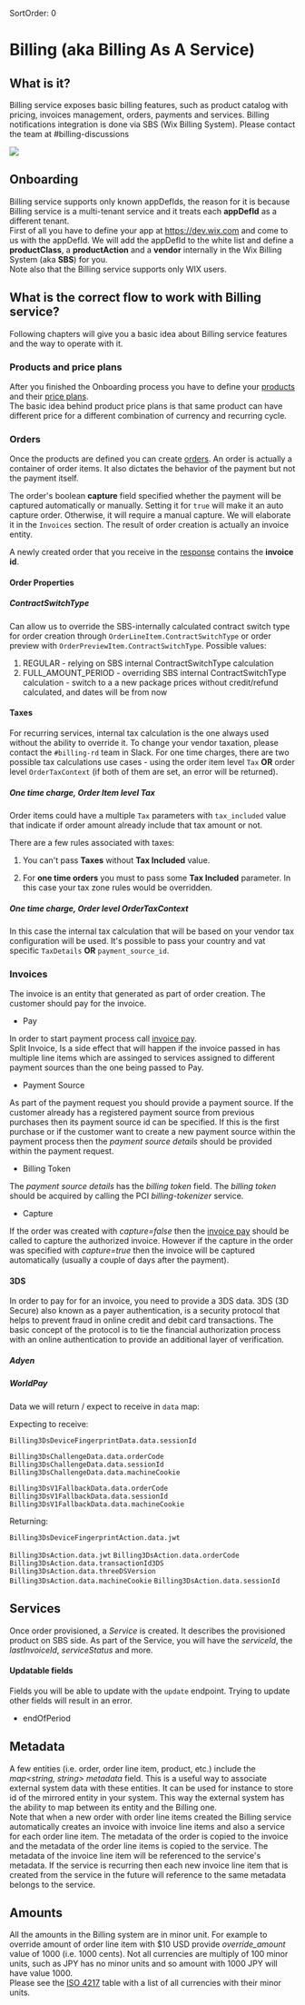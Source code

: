SortOrder: 0

# Billing (aka Billing As A Service)

## What is it?
Billing service exposes basic billing features, such as product 
catalog with pricing, invoices management, orders, payments and services.
Billing notifications integration is done via SBS (Wix Billing System).
Please contact the team at #billing-discussions


![](https://s3.amazonaws.com/wixplorer-readme-images/billing%2FBillingGatewayDiagram.png)


## Onboarding
Billing service supports only known appDefIds, the reason for it is because Billing service is a multi-tenant 
service and it treats each **appDefId** as a different tenant. <br/>
First of all you have to define your app at https://dev.wix.com and come to us with the appDefId.
We will add the appDefId to the white list and define a **productClass**, a **productAction** and a **vendor** internally in the 
Wix Billing System (aka **SBS**) for you. <br/>
Note also that the Billing service supports only WIX users.

## What is the correct flow to work with Billing service?
Following chapters will give you a basic idea about Billing service features and the way to operate with it.

### Products and price plans
After you finished the Onboarding process you have to define your [products](/docs//billing/reference/products/.com.wixpress.billing.api.v1.-product-service.-create-product) 
and their [price plans](/docs//billing/reference/product-price-plans/.com.wixpress.billing.api.v1.-product-price-plan-service.-create-product-price-plan). <br/>
The basic idea behind product price plans is that same product can have different price for
a different combination of currency and recurring cycle. 

### Orders
Once the products are defined you can create [orders](/docs//billing/reference/orders/.com.wixpress.billing.api.v1.-order-service.-create-order).
An order is actually a container of order items. It also dictates the behavior of the payment but not the payment itself.

The order's boolean **capture** field specified whether the payment will be captured automatically or manually. Setting it for `true` will make it an auto capture order. Otherwise, it will require a manual capture. We will elaborate it in the `Invoices` section.
The result of order creation is actually an invoice entity. </br>

A newly created order that you receive in the [response](/docs//billing/resources/createorderresponse) contains the **invoice id**.

#### Order Properties

##### ContractSwitchType
Can allow us to override the SBS-internally calculated contract switch type for order creation through `OrderLineItem.ContractSwitchType` or order preview with `OrderPreviewItem.ContractSwitchType`.
Possible values:
1. REGULAR - relying on SBS internal ContractSwitchType calculation
2. FULL_AMOUNT_PERIOD - overriding SBS internal ContractSwitchType calculation - switch to a a new package prices without credit/refund calculated, and dates will be from now

#### Taxes

For recurring services, internal tax calculation is the one always used without the ability to override it. To change your vendor taxation, please contact the `#billing-rd` team in Slack.
For one time charges, there are two possible tax calculations use cases - using the order item level `Tax` **OR** order level `OrderTaxContext` (if both of them are set, an error will be returned). 

##### One time charge, Order Item level Tax

Order items could have a multiple `Tax` parameters with `tax_included` value that indicate if order amount already include that tax amount or not.

There are a few rules associated with taxes:

1. You can't pass **Taxes** without **Tax Included** value.

2. For **one time orders** you must to pass some **Tax Included** parameter. In this case your tax zone rules would be overridden.

##### One time charge, Order level OrderTaxContext

In this case the internal tax calculation that will be based on your vendor tax configuration will be used. 
It's possible to pass your country and vat specific `TaxDetails` **OR** `payment_source_id`.

### Invoices 
The invoice is an entity that generated as part of order creation. The customer should pay for the invoice.

<p>

* Pay <br/> 

In order to start payment process call [invoice pay](/docs//billing/reference/invoices/.com.wixpress.billing.api.v1.-invoice-service.-pay-invoice). <br/>
Split Invoice, Is a side effect that will happen if the invoice passed in has multiple line items which are assinged to 
services assigned to different payment sources than the one being passed to Pay.  

* Payment Source <br/> 

As part of the payment request you should provide a payment source.
If the customer already has a registered payment source from previous purchases then its payment source id can be specified. 
If this is the first purchase or if the customer want to create a new payment source within the payment process then the 
_payment source details_ should be provided within the payment request. 

* Billing Token <br/>

The _payment source details_ has the _billing token_ field. The _billing token_ should be acquired by calling the PCI _billing-tokenizer_ service.    

* Capture <br/>

If the order was created with _capture=false_ then the [invoice pay](/docs//billing/reference/invoices/.com.wixpress.billing.api.v1.-invoice-service.-pay-invoice) should be called to capture the authorized invoice. 
However if the capture in the order was specified with _capture=true_ then the invoice will be captured automatically (usually a couple of days after the payment).

#### 3DS
In order to pay for for an invoice, you need to provide a 3DS data.
3DS (3D Secure) also known as a payer authentication, is a security protocol that helps to prevent fraud in online credit and debit card transactions. 
The basic concept of the protocol is to tie the financial authorization process with an online authentication to provide an additional layer of verification.

##### Adyen

##### WorldPay

Data we will return / expect to receive in `data` map:

Expecting to receive:

`Billing3DsDeviceFingerprintData.data.sessionId`

`Billing3DsChallengeData.data.orderCode`
`Billing3DsChallengeData.data.sessionId`
`Billing3DsChallengeData.data.machineCookie`

`Billing3DsV1FallbackData.data.orderCode`
`Billing3DsV1FallbackData.data.sessionId`
`Billing3DsV1FallbackData.data.machineCookie`

Returning:

`Billing3DsDeviceFingerprintAction.data.jwt`

`Billing3DsAction.data.jwt`
`Billing3DsAction.data.orderCode`
`Billing3DsAction.data.transactionId3DS`
`Billing3DsAction.data.threeDSVersion`
`Billing3DsAction.data.machineCookie`
`Billing3DsAction.data.sessionId`

## Services

Once order provisioned, a _Service_ is created. It describes the provisioned product on SBS side.
As part of the Service, you will have the _serviceId_, the _lastInvoiceId_, _serviceStatus_ and more.

#### Updatable fields

Fields you will be able to update with the `update` endpoint. Trying to update other fields will result in an error.

* endOfPeriod


## Metadata
A few entities (i.e. order, order line item, product, etc.) include the _map<string, string> metadata_ field. This is a useful way to associate external system data with these entities.
It can be used for instance to store id of the mirrored entity in your system. This way the external system has the ability to map between its entity and the Billing one.
<br/>
Note that when a new order with order line items created the Billing service automatically creates an invoice with invoice line items and also a service for each order line item.
The metadata of the order is copied to the invoice and the metadata of the order line items is copied to the service. The metadata of the invoice line item will be referenced to the 
service's metadata. If the service is recurring then each new invoice line item that is created from the service in the future will reference to the same metadata belongs to the service.       

## Amounts<br/>
All the amounts in the Billing system are in minor unit. For example to override amount of order line item with $10 USD provide _override_amount_ value of 1000 (i.e. 1000 cents).
Not all currencies are multiply of 100 minor units, such as JPY has no minor units and so amount with 1000 JPY will have value 1000. 
<br/> Please see the [ISO 4217](https://en.wikipedia.org/wiki/ISO_4217) table with a list of all currencies with their minor units.   

